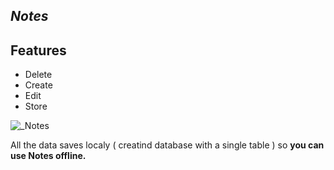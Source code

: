 ## _Notes_
## Features

- Delete
- Create
- Edit
- Store
  
![_Notes](https://github.com/Peachka/Notes/assets/76593453/c110bea5-c7b0-40fd-befc-73535a368790)


All the data saves localy ( creatind database with a single table ) so **you can use Notes offline.**
